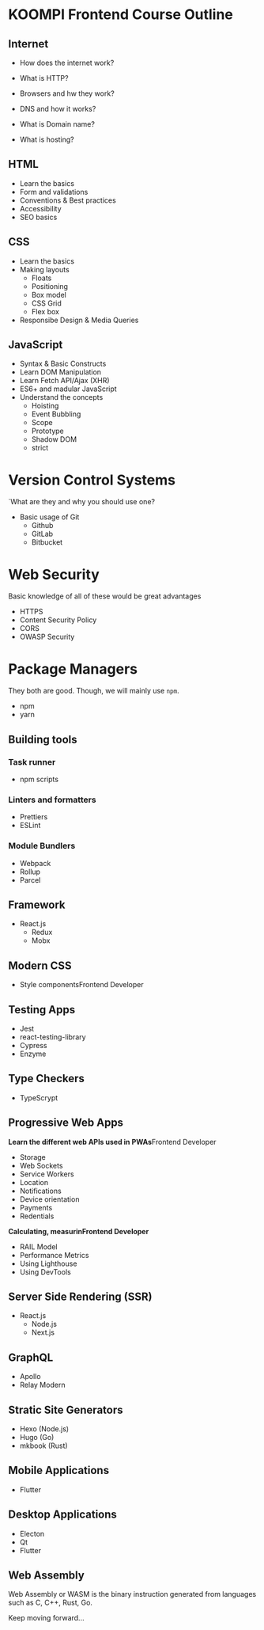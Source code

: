 # KOOMPI Frontend Course Outline

## Internet

- How does the internet work?
- What is HTTP?
- Browsers and hw they work?

- DNS and how it works?
- What is Domain name?
- What is hosting?

## HTML
- Learn the basics 
- Form and validations 
- Conventions & Best practices
- Accessibility
- SEO basics

## CSS 
- Learn the basics
- Making layouts
    - Floats
    - Positioning 
    - Box model
    - CSS Grid
    - Flex box
- Responsibe Design & Media Queries

## JavaScript
- Syntax & Basic Constructs
- Learn DOM Manipulation
- Learn Fetch API/Ajax (XHR)
- ES6+ and madular JavaScript
- Understand the concepts
    - Hoisting
    - Event Bubbling
    - Scope
    - Prototype
    - Shadow DOM
    - strict

# Version Control Systems
`What are they and why you should use one?

- Basic usage of Git
    - Github
    - GitLab
    - Bitbucket


# Web Security
Basic knowledge of all of these would be great advantages

- HTTPS
- Content Security Policy
- CORS 
- OWASP Security

# Package Managers
They both are good. Though, we will mainly use `npm`.

- npm
- yarn

## Building tools

### Task runner
- npm scripts 

### Linters and formatters
- Prettiers
- ESLint

### Module Bundlers
- Webpack
- Rollup
- Parcel

## Framework
- React.js
    - Redux
    - Mobx

## Modern CSS
- Style componentsFrontend Developer

## Testing Apps
- Jest
- react-testing-library 
- Cypress
- Enzyme

## Type Checkers
- TypeScrypt

## Progressive Web Apps
**Learn the different web APIs used in PWAs**Frontend Developer

- Storage
- Web Sockets
- Service Workers
- Location
- Notifications
- Device orientation
- Payments
- Redentials

**Calculating, measurinFrontend Developer**
- RAIL Model
- Performance Metrics
- Using Lighthouse
- Using DevTools

## Server Side Rendering (SSR)
- React.js
    - Node.js
    - Next.js

## GraphQL
- Apollo
- Relay Modern

## Stratic Site Generators
- Hexo (Node.js)
- Hugo (Go)
- mkbook (Rust)

## Mobile Applications
- Flutter

## Desktop Applications
- Electon
- Qt
- Flutter

## Web Assembly 

Web Assembly or WASM is the binary instruction generated from languages such as C, C++, Rust, Go.

Keep moving forward...